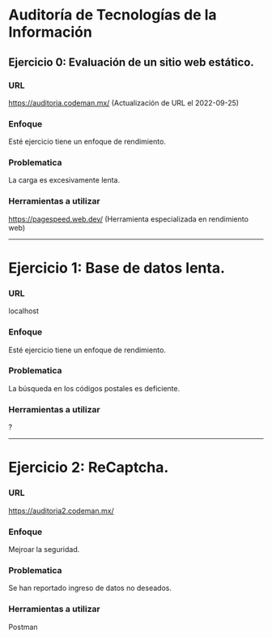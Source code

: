 # Auditoría de Tecnologías de la Información

## Ejercicio 0: Evaluación de un sitio web estático.

### URL

https://auditoria.codeman.mx/ (Actualización de URL el 2022-09-25)

### Enfoque

Esté ejercicio tiene un enfoque de rendimiento.

### Problematica

La carga es excesivamente lenta.

### Herramientas a utilizar

https://pagespeed.web.dev/ (Herramienta especializada en rendimiento web)

---

# Ejercicio 1: Base de datos lenta.

### URL

localhost

### Enfoque

Esté ejercicio tiene un enfoque de rendimiento.

### Problematica

La búsqueda en los códigos postales es deficiente.

### Herramientas a utilizar

?

---

# Ejercicio 2: ReCaptcha.

### URL

https://auditoria2.codeman.mx/

### Enfoque

Mejroar la seguridad.

### Problematica

Se han reportado ingreso de datos no deseados.

### Herramientas a utilizar

Postman